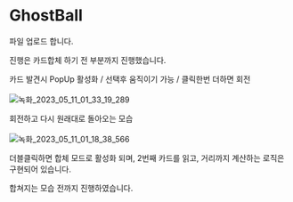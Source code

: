 # GhostBall

파일 업로드 합니다.

진행은 카드합체 하기 전 부분까지 진행했습니다.

카드 발견시 PopUp 활성화 / 선택후 움직이기 가능 / 클릭한번 더하면 회전 <br></br>
![녹화_2023_05_11_01_33_19_289](https://github.com/727207e/GhostBall/assets/54798151/3c3a69c3-61b6-4883-80f2-587358d538ea)

회전하고 다시 원래대로 돌아오는 모습<br></br>
![녹화_2023_05_11_01_18_38_566](https://github.com/727207e/GhostBall/assets/54798151/276104b0-7713-4fc1-84ed-ec433c79c24f)

더블클릭하면 합체 모드로 활성화 되며,
2번째 카드를 읽고, 거리까지 계산하는 로직은 구현되어 있습니다.

합쳐지는 모습 전까지 진행하였습니다.
